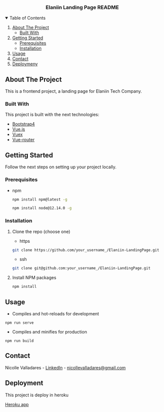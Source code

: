<!-- PROJECT -->
<p align="center">
  <h3 align="center">Elaniin Landing Page README</h3>
</p>

<!-- TABLE OF CONTENTS -->
<details open="open">
  <summary>Table of Contents</summary>
  <ol>
    <li>
      <a href="#about-the-project">About The Project</a>
      <ul>
        <li><a href="#built-with">Built With</a></li>
      </ul>
    </li>
    <li>
      <a href="#getting-started">Getting Started</a>
      <ul>
        <li><a href="#prerequisites">Prerequisites</a></li>
        <li><a href="#installation">Installation</a></li>
      </ul>
    </li>
    <li><a href="#usage">Usage</a></li>
    <li><a href="#contact">Contact</a></li>
    <li><a href="#deployment">Deploymeny</a></li>
  </ol>
</details>

<!-- ABOUT THE PROJECT -->

## About The Project

This is a frontend project, a landing page for Elaniin Tech Company.

### Built With

This project is built with the next technologies:

- [Bootstrap4](https://getbootstrap.com)
- [Vue.js](https://vuejs.org)
- [Vuex](https://vuex.vuejs.org/)
- [Vue-router](https://router.vuejs.org/)

<!-- GETTING STARTED -->

## Getting Started

Follow the next steps on setting up your project locally.

### Prerequisites

- npm
  ```sh
  npm install npm@latest -g
  ```
  ```sh
  npm install node@12.14.0 -g
  ```

### Installation

1. Clone the repo (choose one)
    - https
   ```sh
   git clone https://github.com/your_username_/Elaniin-LandingPage.git
   ```

    - ssh
   ```sh
   git clone git@github.com:your_username_/Elaniin-LandingPage.git
   ```
2. Install NPM packages
   ```sh
   npm install
   ```

<!-- USAGE EXAMPLES -->

## Usage

- Compiles and hot-reloads for development

```
npm run serve
```

- Compiles and minifies for production

```
npm run build
```

<!-- CONTACT -->

## Contact

Nicolle Valladares - [LinkedIn](https://www.linkedin.com/in/andrea-nicolle-valladares-211298166/) - nicollevalladares@gmail.com


<!-- DEPLOYMENT -->

## Deployment

This project is deploy in heroku

[Heroku app](https://elaniin-lp.herokuapp.com/)

